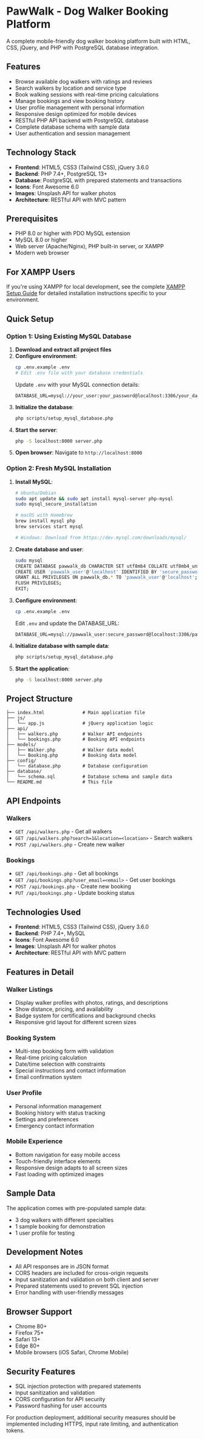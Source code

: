 # PawWalk - Dog Walker Booking Platform

A complete mobile-friendly dog walker booking platform built with HTML, CSS, jQuery, and PHP with PostgreSQL database integration.

## Features

- Browse available dog walkers with ratings and reviews
- Search walkers by location and service type
- Book walking sessions with real-time pricing calculations
- Manage bookings and view booking history
- User profile management with personal information
- Responsive design optimized for mobile devices
- RESTful PHP API backend with PostgreSQL database
- Complete database schema with sample data
- User authentication and session management

## Technology Stack

- **Frontend**: HTML5, CSS3 (Tailwind CSS), jQuery 3.6.0
- **Backend**: PHP 7.4+, PostgreSQL 13+
- **Database**: PostgreSQL with prepared statements and transactions
- **Icons**: Font Awesome 6.0
- **Images**: Unsplash API for walker photos
- **Architecture**: RESTful API with MVC pattern

## Prerequisites

- PHP 8.0 or higher with PDO MySQL extension
- MySQL 8.0 or higher
- Web server (Apache/Nginx), PHP built-in server, or XAMPP
- Modern web browser

## For XAMPP Users

If you're using XAMPP for local development, see the complete [XAMPP Setup Guide](XAMPP_SETUP_GUIDE.md) for detailed installation instructions specific to your environment.

## Quick Setup

### Option 1: Using Existing MySQL Database

1. **Download and extract all project files**
2. **Configure environment**:
   ```bash
   cp .env.example .env
   # Edit .env file with your database credentials
   ```
   Update `.env` with your MySQL connection details:
   ```
   DATABASE_URL=mysql://your_user:your_password@localhost:3306/your_database
   ```
3. **Initialize the database**:
   ```bash
   php scripts/setup_mysql_database.php
   ```
4. **Start the server**:
   ```bash
   php -S localhost:8000 server.php
   ```
5. **Open browser**: Navigate to `http://localhost:8000`

### Option 2: Fresh MySQL Installation

1. **Install MySQL**:
   ```bash
   # Ubuntu/Debian
   sudo apt update && sudo apt install mysql-server php-mysql
   sudo mysql_secure_installation
   
   # macOS with Homebrew
   brew install mysql php
   brew services start mysql
   
   # Windows: Download from https://dev.mysql.com/downloads/mysql/
   ```

2. **Create database and user**:
   ```bash
   sudo mysql
   CREATE DATABASE pawwalk_db CHARACTER SET utf8mb4 COLLATE utf8mb4_unicode_ci;
   CREATE USER 'pawwalk_user'@'localhost' IDENTIFIED BY 'secure_password';
   GRANT ALL PRIVILEGES ON pawwalk_db.* TO 'pawwalk_user'@'localhost';
   FLUSH PRIVILEGES;
   EXIT;
   ```

3. **Configure environment**:
   ```bash
   cp .env.example .env
   ```
   Edit `.env` and update the DATABASE_URL:
   ```
   DATABASE_URL=mysql://pawwalk_user:secure_password@localhost:3306/pawwalk_db
   ```

4. **Initialize database with sample data**:
   ```bash
   php scripts/setup_mysql_database.php
   ```

5. **Start the application**:
   ```bash
   php -S localhost:8000 server.php
   ```

## Project Structure

```
├── index.html              # Main application file
├── js/
│   └── app.js              # jQuery application logic
├── api/
│   ├── walkers.php         # Walker API endpoints
│   └── bookings.php        # Booking API endpoints
├── models/
│   ├── Walker.php          # Walker data model
│   └── Booking.php         # Booking data model
├── config/
│   └── database.php        # Database configuration
├── database/
│   └── schema.sql          # Database schema and sample data
└── README.md               # This file
```

## API Endpoints

### Walkers
- `GET /api/walkers.php` - Get all walkers
- `GET /api/walkers.php?search=1&location=<location>` - Search walkers
- `POST /api/walkers.php` - Create new walker

### Bookings
- `GET /api/bookings.php` - Get all bookings
- `GET /api/bookings.php?user_email=<email>` - Get user bookings
- `POST /api/bookings.php` - Create new booking
- `PUT /api/bookings.php` - Update booking status

## Technologies Used

- **Frontend**: HTML5, CSS3 (Tailwind CSS), jQuery 3.6.0
- **Backend**: PHP 7.4+, MySQL
- **Icons**: Font Awesome 6.0
- **Images**: Unsplash API for walker photos
- **Architecture**: RESTful API with MVC pattern

## Features in Detail

### Walker Listings
- Display walker profiles with photos, ratings, and descriptions
- Show distance, pricing, and availability
- Badge system for certifications and background checks
- Responsive grid layout for different screen sizes

### Booking System
- Multi-step booking form with validation
- Real-time pricing calculation
- Date/time selection with constraints
- Special instructions and contact information
- Email confirmation system

### User Profile
- Personal information management
- Booking history with status tracking
- Settings and preferences
- Emergency contact information

### Mobile Experience
- Bottom navigation for easy mobile access
- Touch-friendly interface elements
- Responsive design adapts to all screen sizes
- Fast loading with optimized images

## Sample Data

The application comes with pre-populated sample data:

- 3 dog walkers with different specialties
- 1 sample booking for demonstration
- 1 user profile for testing

## Development Notes

- All API responses are in JSON format
- CORS headers are included for cross-origin requests
- Input sanitization and validation on both client and server
- Prepared statements used to prevent SQL injection
- Error handling with user-friendly messages

## Browser Support

- Chrome 80+
- Firefox 75+
- Safari 13+
- Edge 80+
- Mobile browsers (iOS Safari, Chrome Mobile)

## Security Features

- SQL injection protection with prepared statements
- Input sanitization and validation
- CORS configuration for API security
- Password hashing for user accounts

For production deployment, additional security measures should be implemented including HTTPS, input rate limiting, and authentication tokens.
